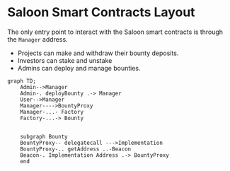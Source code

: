 # Saloon Smart Contracts Layout

The only entry point to interact with the Saloon smart contracts is through the `Manager` address.

- Projects can make and withdraw their bounty deposits.
- Investors can stake and unstake
- Admins can deploy and manage bounties.

```mermaid
graph TD;
    Admin-->Manager
    Admin-. deployBounty .-> Manager
    User-->Manager
    Manager---->BountyProxy
    Manager-...- Factory
    Factory-...-> Bounty


    subgraph Bounty
    BountyProxy-- delegatecall --->Implementation
    BountyProxy-.. getAddress ..-Beacon
    Beacon-. Implementation Address .-> BountyProxy
    end

```
